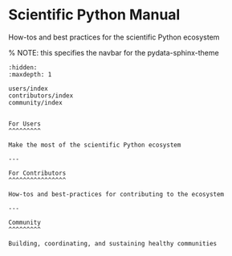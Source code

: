 # Scientific Python Manual

How-tos and best practices for the scientific Python ecosystem

% NOTE: this specifies the navbar for the pydata-sphinx-theme
```{toctree}
:hidden:
:maxdepth: 1

users/index
contributors/index
community/index
```

```{panels}

For Users
^^^^^^^^^

Make the most of the scientific Python ecosystem

---

For Contributors
^^^^^^^^^^^^^^^^

How-tos and best-practices for contributing to the ecosystem

---

Community
^^^^^^^^^

Building, coordinating, and sustaining healthy communities
```

